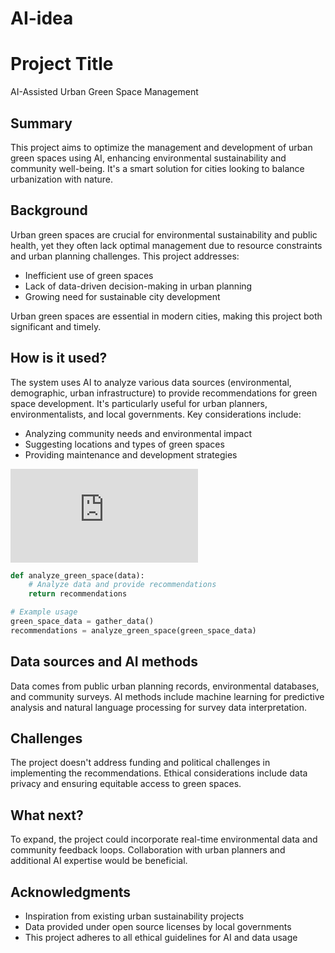 # AI-idea

# Project Title

AI-Assisted Urban Green Space Management

## Summary

This project aims to optimize the management and development of urban green spaces using AI, enhancing environmental sustainability and community well-being. It's a smart solution for cities looking to balance urbanization with nature.

## Background

Urban green spaces are crucial for environmental sustainability and public health, yet they often lack optimal management due to resource constraints and urban planning challenges. This project addresses:

* Inefficient use of green spaces
* Lack of data-driven decision-making in urban planning
* Growing need for sustainable city development

Urban green spaces are essential in modern cities, making this project both significant and timely.

## How is it used?

The system uses AI to analyze various data sources (environmental, demographic, urban infrastructure) to provide recommendations for green space development. It's particularly useful for urban planners, environmentalists, and local governments. Key considerations include:

* Analyzing community needs and environmental impact
* Suggesting locations and types of green spaces
* Providing maintenance and development strategies

![Example of Green Space in Urban Area](https://www.nhm.ac.uk/discover/why-we-need-green-spaces-in-cities.html)

```python
def analyze_green_space(data):
    # Analyze data and provide recommendations
    return recommendations

# Example usage
green_space_data = gather_data()
recommendations = analyze_green_space(green_space_data)
```

## Data sources and AI methods

Data comes from public urban planning records, environmental databases, and community surveys. AI methods include machine learning for predictive analysis and natural language processing for survey data interpretation.

## Challenges

The project doesn't address funding and political challenges in implementing the recommendations. Ethical considerations include data privacy and ensuring equitable access to green spaces.

## What next?

To expand, the project could incorporate real-time environmental data and community feedback loops. Collaboration with urban planners and additional AI expertise would be beneficial.

## Acknowledgments

* Inspiration from existing urban sustainability projects
* Data provided under open source licenses by local governments
* This project adheres to all ethical guidelines for AI and data usage
